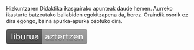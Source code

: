 Hizkuntzaren Didaktika ikasgairako apunteak daude hemen. Aurreko ikasturte batzeutako baliabiden egokitzapena da, berez. Oraindik osorik ez dira egongo, baina apurka-apurka osotuko dira.

[![](assets/liburua-aztertzen-lightgrey.svg)](https://juanabasolo.github.io/bookdown-demo/intro.html)

